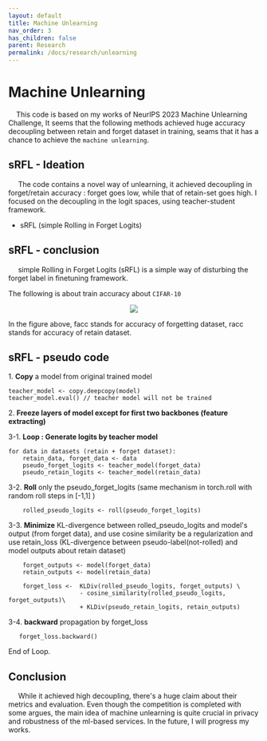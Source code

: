 ```yaml
---
layout: default
title: Machine Unlearning
nav_order: 3
has_children: false
parent: Research
permalink: /docs/research/unlearning
---
```


# Machine Unlearning  

&nbsp;&nbsp;&nbsp;&nbsp;This code is based on my works of NeurIPS 2023 Machine Unlearning Challenge, It seems that the following methods achieved huge accuracy decoupling between retain and forget dataset in training, seams that it has a chance to achieve the `machine unlearning`.

## sRFL - Ideation

&nbsp;&nbsp;&nbsp;&nbsp; The code contains a novel way of unlearning, it achieved decoupling in forget/retain accuracy : forget goes low, while that of retain-set goes high.
I focused on the decoupling in the logit spaces, using teacher-student framework.

- sRFL (simple Rolling in Forget Logits) 

## sRFL - conclusion   
&nbsp;&nbsp;&nbsp;&nbsp; simple Rolling in Forget Logits (sRFL) is a simple way of disturbing the forget label in finetuning framework. 

The following is about train accuracy about `CIFAR-10`

<p align="center">
 <img src="https://sangdo-han.github.io/docs/research/unlearning/cifar10_accuracy.png">
</p>

In the figure above, facc stands for accuracy of forgetting dataset, racc stands for accuracy of retain dataset.

## sRFL - pseudo code
1\. **Copy** a model from original trained model    
```
teacher_model <- copy.deepcopy(model)
teacher_model.eval() // teacher model will not be trained
```
2\. **Freeze layers of model except for first two backbones (feature extracting)**    

3-1. **Loop : Generate logits by teacher model**   
```
for data in datasets (retain + forget dataset):
    retain_data, forget_data <- data
    pseudo_forget_logits <- teacher_model(forget_data)
    pseudo_retain_logits <- teacher_model(retain_data)
```

3-2. **Roll** only the pseudo_forget_logits (same mechanism in torch.roll with random roll steps in [-1,1] )  
```
    rolled_pseudo_logits <- roll(pseudo_forget_logits)
```  
3-3. **Minimize** KL-divergence between rolled_pseudo_logits and model's output (from forget data), and use cosine similarity be a regularization and use retain_loss (KL-divergence between pseudo-label(not-rolled) and model outputs about retain dataset)    
```
    forget_outputs <- model(forget_data)
    retain_outputs <- model(retain_data)

    forget_loss <-  KLDiv(rolled_pseudo_logits, forget_outputs) \
                    - cosine_similarity(rolled_pseudo_logits, forget_outputs)\
                    + KLDiv(pseudo_retain_logits, retain_outputs)
```

3-4. **backward** propagation by forget_loss
```
   forget_loss.backward()
```
End of Loop.  

## Conclusion   
&nbsp;&nbsp;&nbsp;&nbsp; While it achieved high decoupling, there's a huge claim about their metrics and evaluation. Even though the competition is completed with some argues, 
the main idea of machine unlearning is quite crucial in privacy and robustness of the ml-based services. In the future, I will progress my works.